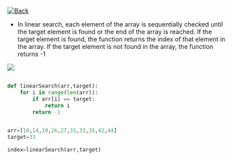 [![Back](https://img.shields.io/badge/Back-%F0%9F%91%88-blue)](/)

- In linear search, each element of the array is sequentially checked until the target element is found or the end of the array is reached. If the target element is found, the function returns the index of that element in the array. If the target element is not found in the array, the function returns -1

<img src='https://sushrutkuchik.files.wordpress.com/2020/05/linear_search.gif?w=438'>

```py

def linearSearch(arr,target):
    for i in range(len(arr)):
        if arr[i] == target:
            return i
        return -1


arr=[10,14,19,26,27,31,33,35,42,44]
target=33

index=linearSearch(arr,target)


```
